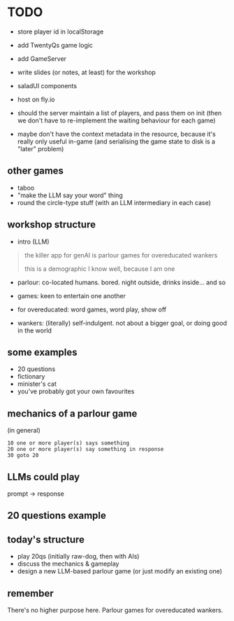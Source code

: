 # TODO

- store player id in localStorage
- add TwentyQs game logic
- add GameServer
- write slides (or notes, at least) for the workshop
- saladUI components
- host on fly.io

- should the server maintain a list of players, and pass them on init (then we
  don't have to re-implement the waiting behaviour for each game)
- maybe don't have the context metadata in the resource, because it's really
  only useful in-game (and serialising the game state to disk is a "later"
  problem)

## other games

- taboo
- "make the LLM say your word" thing
- round the circle-type stuff (with an LLM intermediary in each case)

## workshop structure

- intro (LLM)

> the killer app for genAI is parlour games for overeducated wankers
>
> this is a demographic I know well, because I am one

- parlour: co-located humans. bored. night outside, drinks inside... and so

- games: keen to entertain one another

- for overeducated: word games, word play, show off

- wankers: (literally) self-indulgent. not about a bigger goal, or doing good in
  the world

## some examples

- 20 questions
- fictionary
- minister's cat
- you've probably got your own favourites

## mechanics of a parlour game

(in general)

```basic
10 one or more player(s) says something
20 one or more player(s) say something in response
30 goto 20
```

## LLMs could play

prompt -> response

## 20 questions example

## today's structure

- play 20qs (initially raw-dog, then with AIs)
- discuss the mechanics & gameplay
- design a new LLM-based parlour game (or just modify an existing one)

## remember

There's no higher purpose here. Parlour games for overeducated wankers.
